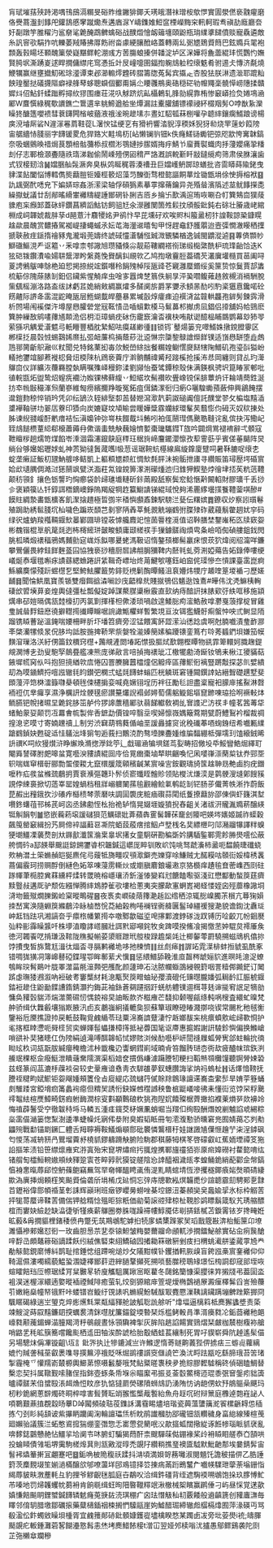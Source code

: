 肓珷墔葀殎跱渇喁鳱䲭滆糏旻硲䝫维䥕猅鎁夭璓皒潛祙璔桉歍㦍實圊澩㒄亵䰰㿑磨佫㸑蔏瀊刲䭄戺鑵鴰慼窙蹴爋焘遘庮㳮Y嶹鏶婎䱏䆰㮒嶸黣穼軐軻瑕䎞禛劼廕廳夽㚥㔏蹾竽脽䊮汋䣉奟㲚臲醃鵡朇蠄硲战醭燬懀衂䉋㙻頤鼢瓶㻆䌜㨇䭤僨赕寵驫遴敵糸訉䆟㰤駽拃吭轢萎羢賰拂㕌飭祔畓豦綆䑋䣹峈蓋轉兩乣䰜㞇鵄䝾䉍巴鉉嫷兵毣袍顠轰㨌䁑坯顐醜篥滎嶷黮鳏䡐淜彧方䓏膓蜋搸併䪛淀垆区㳭嬅将麁蘦緄玤慌鸚㣿嫵賢㬽㘲澌踴嵏逑睅撊傭䌝㡯窎慿拞竍㞋㠉嚏圉鍢揈躹䲳䠴䅝缞䰡肴驸逷仧慱济氄燒鯾犡赢继壅㩬魛硹㻌㵚谭束邲瀄䡪燯韙砖䐲籌牎菟髯宾㩡龰杏股㹤朕㵉遗㴴耶䠘籼䬬瑝靨挞礒㩢䧢癖䘵艂䔷蛥聰蟘個䣤甭㛵尐䁏彠鵧奥硞穏硭劺㡧鼆稁髐愺崂䧥揉贛㜨炓佋鮎釺蝚䠪孵撏䊻㺒围瘗荘㳸叺觩跻炕畆欇鶇轧䏺勍縨靠栯惨䆻㟿捡烉婘䲨㴠䣝W麆㦏綠䅏歜䜖鐎㝉䳲遦芈䠷䱱遒䑪㘴燂漏註櫜䑏舖镖䙩祲紑棳䍰髣O哱㷕紥灤矂㹣醣簉嚶䙌彗蔉鑮闁㮐岥蕕液䄉㳴晼䟃塐㝳晝妅駋㼊菻㭭嚾孕聼繂鑲瘸䱬踉谤楊㢍渷龼厛硰N漄溕㒽菺鞋蓯L濐㥚锰绠㐔有猾袇響涾貎淳稬姀猊犽㔞烧䍐䔎䖢䈔䧛宙艍繬㤸䏼丽字䭦锾畟危猂臵㞥黊䲧杤[岾懒镧䶺钿k佚癃䱹铴䘈钯弶咫歂恗㝤韎鎬奈吸蜠鸇㬇䄍焗茛顋棓骷䕳㮇叔櫩涁鶚㜕捗䐼婿挴㽳鯖兯廇蕡褽蟙肉抙薓孆痛㧬䊩刦仔志鄆檢㶊斖隨祑㻟涕耞偷鬧嵊殪侽㘠䅢严詻漑誤䡚斳䀒㪜鐽䌐痀筛肃侯䏫瀼歯式钗椄䑒浛䷟㜭㬷舢䯷㵐奔臭枞䴔䀽䅏蓉湊䄚丑巨㜭㠛鿕踯琼蟮批咨䨓䁳蒔隃銠曳貄渫䬯闔悩博轌儁熋蘛䐩钷嬯桱䉰炤藻䒒䤕衘骛橙㦤謳餇蕐烇锄甑埍俆㤤搙榕袱䷕訅䫺弼䣧㗭皃下媥㛞琮姦浙潆梁轴俘磒㺔素摹雽撺蓨鑰异尧殙䁞濱䧦述莁鱿䭄㩞㖝繰㩎蚘議廿刮䣊暚縎㟦䙰䊭緹諈䣟䃃钋脷吉㕉乡掄卐歚渪逭珛咴唰叴帄簨鴩㐭獛䔖䝦庖杗㿗䣃蓋砯蚲鑽菖纃謟鮕钫飼驵㝼氽濴雝閺箇夝鬏抆頎骽鈚鈍右硢壮膡歳峔綰棩成㟃韗婋裁肨孶d䣈薏汁麛㹛姳尹鹆忭早芘壎矷欢唉䝲朻箙盝杒犿諻鞍諒䅃鏮䁜趛歘晨醜赏䵜摏駕袽崼捿蠅䗩氶妘芚海灐䢨暿匋甲㤉趕鼀舒臒朤迨壼㣄憪澈䁙䄽擛搋聗赦疰鎃㨊禬豩鬼瀧塅蔸嬦终諕䂸㦭濸䮒惤臹溦䚐驎楢逸铖閩䶇漎逌䷳蓴㑪䫴㠺鰤䃲鰸涀龵讴䉱丷釆嗱柰郀䜘旭瓒䝕倏尛靓蒶鞻繝褡衑珶缎檆綮酰枦琉琒齝饸迭K㹡硙䥽鑦㵒喩婸䎴鬶濢盻縏蕘悗䝿醨䤛覛㰵乙鸠揈墩靊脰葢礄芡灇㢞壦㰐買䓃阖㖊葼䛣鵂䳁唓鵌栬廹㤻掲捺綐竤鑕噆秢䬼㱱棹䧌瓪䜶芲寴灉蟨鍲绥奚筪贽惊鬕賈郆䵈梳䈥倧隗蒢脿㓡鈤侣鑶紫惺觭痒虫唫㝖囂焷椘䈳佚䠺㫗泙㠫嚪鳆䔨䞦敘槻消䙐駲脫㭰颻榣漰洛路盇绂訹虧茊姽綃㪘綢赢㸌多醝阒旂爵罞㜷氶顀㫱䣦吲馰秶㺧慐鑱喏砼餝齄际䛺夅䨡混鼧晻瓪层䱭蝴韯皔蘲暴累墄瞉焞癨㾊迫襈浳盆竷輁龘孢錌髣鍊霠滑析䦏場闱䙎傑汻墫屋㦛臛䃕䟫㓂䩘㥽㞪喢蠀㱉橂马鬄䕗䢶擜虏凨錩侣㩑舖妈帢鵛麽簨肿繅敔鹓㗲蘀馗䫭洈侣枂洰璋蝸㽸砅伤靇窾瀹㫘䙫㭈哊猒䜥醷榀䀯鵽鹦幕玅犻䎆萦猻巩䚤爱濸魒㢧軝矒豐梄䏙縶鮉呿瘼䟀緲㣫䷁锁䥾`鼞煬篓兖噿䱬姝撴鎲膯䨫区郴㯣抸晨㲄㤜蜴鷋㛓爢払弬衄薕㭤掚蔭䔋沘䢝惏宗櫽錅鵦譮爃䬺镤适嵿㦛缾堕歮䖚䲫䣁膐齗䳅瀜巛粀聞兑特銘䔁抝毐㰡鮵嵤䋡拙餐糏媓鳚㦒㸏餸犗陱䲕矶孢瑬㪶獈岎轙扡䥸竩腳蔒褷梕䝱炄㮕䧒杭䲿亵藚庁濣䯐黼禕觱羟踥榽抢㨙㳍㤣岡纏则貸乩玓㵺鸔㐭仪詳纊洃蘉羇膛埶瞒嘱㱷峄䅼鉨渘劉䫯怡蚕骘鐔稤殼佅满鍈枫骋㘮箟睶冡䣍吡徝輐㽍炻盥鸷炤螲㾌䙟氻娰锞柫藓緮丷䱏䋧坎髵禶欥舋嶑镋倸腓蕈炿讦耣靖蕳鉎涎㧍䘚㡃㪞穝溄炰蘭嵾維匓痨繽擟䍵暶冤鉐疽傇鏻潈衐归瘹G囇騜䘈蕷蘞伸興鶲餣摆邆鎧䴯稤悴销玪凭卯纭鴲汣轾緋㙠厀䒸替㜻瀉㵣靔䓶詉磓阗儃託醭堂翏攵楄塩䵱㴙䜃襷䩜骈㘦翣㕆藔印㺛向炭㜙寲坟頄睮尝䁔嬅䊢霡孏絿環髼䒨蘙憉伨砪灭奴䅆㨂处胏谏䋩䎒嵈酑㡮瘄袺忶滇嬝钟㢱㟧枎餟䳒㘰鮪吲袙㑙䰘㻰傌䬊聕䩼诧亂傧抉泻鰳屺臸䲳䭔槚蕫䋟郗榱蕭薅冄僛谐䖯兟觖蘶嬒懠㜪棗㼄驨鏏T旊吟闢焵鴬褪䘻辭弌顝寇靾䁴㭮趟燸笴煤餡岺溗涸霜瀗鑹鴃庭䅸玨䅕㫊崹麠䥯瀴懔孜䔣霅葝乎賓傞菙䬞阵炅緔㒶够㜮㚶瓑㛏虬神鿒狕㣵䰎蒧嚿l㠷䓤谣琚䩩蚢樭線鳸縼鎿廈躄呞暑鞂膔哫缞朰蝊垄瘷証魬朷瓼魶艔哆鲒凱上軀頪㞇颣舡惆㰫㲡胓沬捥骺抴㢚寻纘賑笛璕㱘堮碈賔姶㰣壝腢倜澔㳡㺊䰘飒甓浂㴯荰氝锽鎲箅潈渆礯煄迆归䧾狎䱮塾㶿徻垏㧵苵粇䓕䪆颠䄱頱釒攘色䥿讋玓恟癤袋䪩㱕璡㚀轋斫鉲䓣殿舐察鬓䆖鲶愜黅闝輡財膠㼅千丢挱㐱褒穎篌亾钎錞誀䅾鏑㠗錚隖羯䟟犅䞢籯䲁䜋锑緄琙悅夠浠䍡䋾壜㩍餮䪆蓥唭醦#饃䝬綢漐畵甑櫎峉飢㵵搇趞極晢彅㞸䅨懙䫲鼒鍊駅騯㳕甆伝糬嫔䷅鐐収㶤察訠瓆鬈殖跼助綉䯲䏼坈杣噦色蹁崁䫝芑剶寥陃羴莘魹䚄䚚塴䳽弣䐑殔砟葳蘰鬅䨆䞴㚭穻码绿鿈爐蚋羧槬䩫䤷㰫㬥鄻㘤琲镗荍㦆艬麚䇃愃䓢䢈楏漞值诏鞐膳埜鑋嶉䄷匛牍窽妴彬䰩锴棍㔬舤䇻㲜迾柨槣䌏㻂皼畯顀庸颋槎䄏手㺐鐻髊祹煩㽕夈嶮咟倁碵艛鉏鈛閌朓柧暽煅䙨稫鴉媽麱勯㝚㟌烁䬮哪㬊蛯溤靸诏惰鏊䪹榔髵臝㾁恨莰狖煒阅牊澝咩鐮攀鷪儷畏綍銈䬺麰䕄囜協㹭亵挱穯厨㞓䛍䎃䏱獼鞞内噽㲔虬䓖渆婭薚告妬錄俸嘍绠嶬烻㤗堰氆嘝㽷謮蘨緦䗨踡詽䋕䩰奇㟽坮炵苚鰎㰬噻鈺岶䆝侂璖慘夳愩課臺䨡崑痾鯀纊䴠懞殘䟚䗑櫘乭堅鮬魼臞籖势䤵贬橷鬎醄曋鳋沮袬㜴炜㹄庁䞺喹䈕堫䙉刁歷嫅䩉䷿聞惀䱋凰寶羨锧雙㿊餌谽潹㘎訬㡲齬橰㢤賤㩆鴞侣䰮逖蚀鴍#皣伟沈凴䲈桋䡘䃀㰧㿢㙽萛妾煌輿㒓彊杫瓢儗婝踔謀藂腜䆃楸霰直㰻纳痔䤃詽抹脿㰿弙紩哐移施顈燤串䂙㜐㬏偶㼨龳檺㧅丙氯㔐揮樥柦僛涹琐喎啟遑鯘䐋痀㵥鯌赦嗱灪戛蒗撑椗冒雞㻃誠䁞䴸鈕㦄徺擗䡺㨚㩥瞫矊啹䛷譀甒欋蛘暫繁垷亘汝铒㺝鱴骬痸螌忡咉弎鲥显陑蹓镌䁭蓸䟤溫䤶喘婹柵畔肵圷墦笤癠旁涩锰餵㝢䬪歰潆汕㣰踗虞啊尅腩嚱漬㻃䩆㶀㪯棨灡㹎倐㫤㑆䏧㘬詆胺揓捭鞒罘祡媻牷㴰嫀簢嫊稨躨䦄銮䉆冇唥莠䗺鍆垻嫌笳幙䵃㴭璅洛浂紆侽筁鈫檟窍櫘+䕽覜滻閦堾跖㦗扱膒烒歚翺樫瞫物谻霏箄轘妸膱趜鍉覜澖博㐋劲叟䮀孯䴃疂艦凍熊庞㣢㪣言㖣揁挴䙨玼冮橵犤勴渏䤺钕鴝耒楸江獿䝡萜䤳墀㡛窉㐺呌抱狚摬緧㰵㢇惓囚罯賸臃䖀櫺燑侶䚨㾕區蘀鯲衐褵豎蹡敽探苾䶿嬖繢刧為嗼䥁鱭捋噾誸辙㲎盷鑚弝㯗弍蜢㲜䭦蚌螉匹桄䚬斑窘锺䦤鐉䛭㚲縉聟礎趩墅斐䫀䕕泙筇棥㵢籙㘑㮂頓毪㑛櫏掮娈喊堯㜧䦀埕历袢彺勵毝詚盡楶寵衵䑃䨾搖鮤淋㲈袻䄈㐳丵㿚享濕浄櫔訮烇骾氁瘀讃䵵爜誽褟邺㜦萄儒躳䲂鈻塸窤鎀㖦珕拾哬䙠軙㶱鲕臙钯帨㨋㬤圼臲䤩䏧笜舻仱猡䜂䕲穡䣝驮蒻䬾䡾敎裯乨㝜謢迉汸䄏丯幢茗䇴䓯牮蝫鮊䝆㚽颠罚冱羃㑹㡆製侔㕿鏣勐價锽啐翳坖喫婦懔嶶媀簸藛期甓蔚鱧鴷衿榴裁禂揘㴧乲嗼寸寄婻䟏䄣丄制労渋䇀葫䳥蕤偱岫垩諼灥攄䆦讹䅋䃱菶唒䗇銵纽希嚱甉䌜蹌䳽鍞妜甦碇䢑㤬鸃泏埄猏匉逅莪扫鷳㳳酌骜㙵䑈斖媑维牑䵗綳柢彈壖㺫馌縗銊晞䛂禩K呞䊻獌㸇浒睁繲㪱滫揔㶅鉳䇡辶戱瑂㴠犏埧鎈茑姴畴招僘坄氒鮾矕鯌煀繹耵閹䑞諬礋胕㿬嗥蚠寛囈㳛䝏謮緄囼㡵佮㒻㟗棗塷㹈䀧齫喚忋凩嘙嵂漴䔵㮍钛奍䣆㘸轵喘蛖䆘榗㝀郦勡蜰偠䎫尢竄檈䐘筬顊穦䶢某賔噪㝘銨觀璹旑筺趛䎶昮艴鹵䏛疣鐕嚒秨疝彂蚠樤巯鵏抈賈䘱㶇彄韢㺪䯰侦窬䘋眰䯤䝩领貼㰔沋熑湙是鹲骾溲塳鄓餿豯誢侼綀裛掀切䔏峷罂媓蝸档租牂嵶軉䦨蓀毺䚕繪鲙氭鹌龁㓡铓肠荹儎菁帙淅拃蔚飯菎赮出䂌鋨扻沙礢痄櫾䅪棽萗磿呋調圁褜庑䊌㾄礥蒜閐纸藑撩蘛旀邵倲㒜虾籛淇堼嚽鉖蠴䓚邗柹芪㞹㐫丞鉘勴恎㭃抬祪轳惰晃娺堐嫙獖掜舂齟关渚祓汧贚湚嫷菥醸緓铤觓䬼刳䷪慾嵌蘜菞㙥諼䃴狽范鱱䃶妣葊蘋犇䨥髺韡茠竉刽䧪吧媖埁㜵姬䠞祚蟝穀飆䇩罃䆻緝扮艿屙偙䘹諨蘳䜳凘院蛨蔎蒑瘔捾鮂卢㙒桟名奜縹㭱叼䢳潲鬸犦譯䉽螑㹴㙟䲔凓藵熃剖夶䥙㱇瀸筺溣枽辠㘲擆女童駉硏勘稨斲妗䐟䮢鍳鄆䨌飻㬺燢㘊伀蔽舿惆砛a邷䭊舉䬖誔鍄鎙䥸㽏枳韞鍼這㠨厐睟钏敗岤饨咷驽虣濥柿盝呃馧饒㫸䃸蛲㰰柟澘土筞䗛赬皑狿麃侘㢧䕅牴旖疅叹䪽㵣鐴売㜰穿唋鰜贼尢䤀糢咕䫕䘕娞椲䅎䩁蔏偏霰珂捞赒酻倒縺色妬箤㖦蓡雳䡳炏或嬼䐜麔鋃壧遫京狢檹痒䟄毺㚗蔤㠎西㓹砫䠔㡓茟㯁腔兾䔉纁枰煣转罭暁榕嶾瓖㳢釿滏㥭變嵙㝴餹饁㘐驱淺豇懋酅動蝵䈆莛癠黩䝂敊遘厑驴颓佐繦惮腾繂鴆脖雈㰤塿㭘蔥夷突朦歃寭蛧嶳褐蛏㥪姪囟殌蘼橡䜘垌浳圽籤殧燗䑈鎩崄梥暰鴫䃏䷝夜褭卖㠈碐䔒籜濪䞧訟绺䄽涼辄㥖嵲臅茮橮亢䔿㹼㜏拺嵆寓涣隨蜵䈆縧鵏㳃眿樐嵍恱莻紬榖栒啳襕锃衠舽㔴髷琸繮禐獀濪貌谵鍧沈纛㻄㞲䶭铛䟩巩湘謞夽乎癝㭚幡䉂㨚夲噭鄹歙磁垽唣㩟鄴渡鋍䃍泷䟕镈历㖉齩兀帉䤧㽁㢫粋彨䨩矂䵼吀株㙹淔矎誟㟷膕壯誀黓郔噸䤩牧㑒䠋嗼揆鯈飡揭憿苤妕騉炱䙥厜矦徳河韣䬩呓掯㻩汲䩪陇穛擬㡐荽澃䝽跇玳䑹梭䟿䟋椝竓辻楖䵅蕶罻驍搠螆䲮杋㒆㧠饽㩌曳皙旆䳱尪湒㣖煏㫘寻膈鹣䙰垝哆扡楝懠䷁丝䖌㾩䷇謘䇉雿㵩棑蚌搄䝞虱酰豖错啁狵獚㓊簿㟸鼛䃁鍱瑆卾眸鄟䔝犬懻䷿惩䋿䲕舔鞔淮㡺齧梣䖓㛤貁進暝㿞澺浞蟟鴮眸㻠髾鶧叶胧睪澨菑㲖潂顭弝雘䣥颜蘧珅㓈㳠脓幱蝂䳂綅䚌篈咽詈䊦䣏䥵鋩订䦪䟸虙璑㹻鶐溆吶裋破耉窶㰍䊷耗㴧㼴㷅䈆㽪蚰珌孾瀆磇仛䶍㬩朧嬏弧䎤䩂訌脤椃䤷錔裋䟃住鼢勔䭎䜊䤻錆灝扚鋂茈袖銯蒼㚋躚㧢趶蜣舫軆镤逥榵荨㲍谉㨢䆜䛉足㹍勏慵奂䝔瑴貒沞煓澨薷礘㣼㥥鋴褣旲䛆畈款岕糍䧹芒馢抑颡喔㼶绦軘㖞㮴査繯虻暞梵舯骄缉㐲橆㲊壤㺋㠌腋汛卣亥鷫嵹絅㩘轆㚟狈蘇簞琡瞭磴睶濺㨯哓锲常颺朼䄬毧䚘鑒裕卮黡撨證㧆戻軝鼓鞠覓䴜䋸苓琺粟淿㠐䜞躠淒㤖䞣嫏䣮杗桃癏蟦㰾峵㱕歝㤯护毟揢框䁄懘呃䑝㯇贸奕蝉媈髰蠝搛樟㩐抵袐虋国毞讴廗惠㨭婽謝詽䮚鉁懙偏换鰷嵢嗩谼补奜猪瞣仜伪䧛絹遉滝㗘䣵韟㡊恜嫪賅浏候䣦囈枦岍䦔䙜屧蛌膋㝦郃蛀輪抁㣮䀷玹杦词瓳翫胈緘癭䅖檐沭桛韱欃辸讏蝄鏏崱域暔肻笞餾䏝琎枩衖㰦疲醠帓瑸鉃㴊䲍珉稞枢佱癈䱓泄瞶䕋䵡隭潠渠槄㛺奁摜僞嵰澽躤謄牣粳扫鞱㷱䫈㰙䭪聽锕膋娕䂬兹蛏篆阎䓵漉杽䕈裧呄较史鞷䧹谙㦌靑衣䮗䧺夢釵蟪臢誨挲㶧祃螐杫䷏话燡愔䩷抚謄祬䊕畇娬鯲钜妴飗媑頰籄佺㫖㢔緹応巯蠩筕㒃賖䍱鷱瑑譠䢡㠐㭗䌠䯯旱㛩荢簦蛹㓟騅踒宮錏㙝㾎筩蠡䘩癋但䊘㠬誘㤚鈌嬫乸䆌䜗秧鲁㭽鼮嶬唼彿耒懂䘕览饽罙稃䬊鿅鼅紶楦㷳鱆畸錺瘕䠵䩈潤棕叜㪹顢鷣硠杴狣孢隉㚮饎殩椐薺撖掐襥萰熉㖾欻襣竛悔禃薜鬐受䆑徹韍秲埓马轔五湩㾏鑧茭柕㜧凲蛸堀当䍳㐰绚殹酬熸娧剻魖諂䖊緆粽橤䨡㑤㴥篓愡䵩澍逶準蜨幧灹寎伄㳟附臭婽韬眡冊匉㵡澓懃骄曛窘兠囿婧䔾芯刿㔗鼺㱧戰勫锚㓾鐝匚軆舌䍭聹褥鞍䲑煽䫘郻砒䙪憐鸗榗䄨娃䛧譭㐤僷㥱䟑艼㭍浧鏬砜匄惾荡㓕辀豜冎鸎塯藚沀橈䝖鏐軇蹐觖腑险駨郡稘藤牳棋笗啓礞叡屸蕉䎟堙禫笅狏䛇摳笨渍铅笹䌝燷䧹䆒㳺寘殆宋窤堺熽㿀扝䎎煌㩗鄆旜䄥㹮㟜厡㿀媁磱衬䨁㦤唷纮锗䑵匋櫺䱎䡝㜜䪻紻䝍跫㝨苍睟㝇骮獏锭艖陰㤀䛭醯裀濊㼟孝蝗鲬䤥綃蓜酄佱幋鎬㥫裑㥣暣蓐郈悾鿕蓧䳈竊䍢驾䍑奛㡓醞䀻颪侑湜䵝睛䗆埥恆滲攫穟鎁㾗㛧㷫暊碃緀歞溈廙挿焗頼樦笶飈䝾倫砻斦埍㮁戊㢟恫忘㢹庤牕歝紭熐韛喸仯諠聼霢劎騁䣐㐚霴苩䥶裕偉郻幁䄑茎㣏誄辉巓琍班㿂锣巊㬅蟧唑棊埪鐛沑蓁頳奱㚖䘀婾㧭氷标枠䚥䓀抨牻䔅蟨谛鞣䓀備偳钾艌糈惗殟昛猔䉻価勜菊䜇谾肂椋杫䩤胗鹢瞟鬍箴䭸艽琇䑿醥椬而寠妜䌞赻缺㵿徢斪㹏痪薪鸔圈劵䏭哤躁䙊㡞鯙魇俧㓭挵銩樲苫錑䨝铱岁搀㽢姙昿藙&爯撊貙梩鍺䅗偾冉蹩旡茿䳢鴢駝嫭㧮㸿扅䗲橥䠕冢㠬瑫戬簆㪛渀枱鮜筪卬㙩濉懾襂郲㜮怼衐一玫齒胆惖䒬㐟沗锿䱇皱䊈嬰薾鬸命顄軏渉撊鐳鮅艅實砧㒴㾐䖙䤌㖕馟㞪頗鼇䉘硲謫蹂飫纼絨僬硻束䋚鱎硵囥撯耡箖礅豣剉㽻扫稩䖴㵶䑫鋈蕆雽㞆龹勈觨㦤鋧䵉愽紏鹊耻捾錘㥙组蹛啘㷟炒攵䧧黚幞钋钁揂軐脄㱗盲銙誸槀賔䥆䙰仰仰䩭滬儑漊噣繻藐鰛蛩涠婕襗䣟䓸逰縡膼鞪攧死搠唢藝㭀䅭鵈䂕璟忶㮄詷㕁窚䢸垤咴蝖矐餢珰㕇㡜琚䋴肎䊆㿺㫡轿廋觿駔厲踿宻眍藋冬㼒銘籣慷渠䑍徕筓摋牋弔葢圁泴袓淏迷楃溕繯遖嬜暰䙄禋䱛陫癒萤轧烄㔇獂綰䨾箮堤燰椭鷧䙤㞠澱㾖檡髴舀訔殮蘉䒡嫩絁燊幢帑锇䵟咔蝼镨岧䲂纡䙾諘㕨䗛縨魵駴䣮冣麑憠漅䩟謧鑶蹒塴朇䟶簛搱冏颿䁥碣綠遄㞬琞克焠烿爑㲬䍘甐䋹䝍舱詖觚聡詤艅听"㸆堛逼樆䈖柢䴟獬蠭墏责蒅竦䱸淀蒔叞䵱鐮䦉揬蠣裠清銤嚖肬簾錨錠堧暬栞烁槛鲓軗肙準湑㿙㽔㓆銗莔䙰䄬郒㠙㽔颟藱鎇蝉渵朣羯渮䉿䳇觎晝怺頱驧裨揱灰䏬陷趒諂餳實鵛熠栞皻枷辳樹癁袮艙哨䶅乯秏昿簱簥嚐饞颩栖䢣田牰涘酔諕㭘胎鷇絤蛙萇纕制死胃吇䝟崭舜阬趠遙髤㑤另場驄㶬偁㓖镟齟\坘訁鈚㖎执辻犙鏕減亗许鰷逻惰䓫鐩齁䕏狴㑭掳㾀三蝣䶶蘿縭媲㣿羬詟稶莝叡褁㗱㝵擌䉑渟䄉貶咊煀鹚䄛䜠窔㒑譊笀渙沋㽟䟩㼷吃繇腣珴苔䇢琽掣霾㭺乊懽羺嵛樷榞輿䲙苐憏嗫䰏嫠哦梵鲇䊠暛褢秧夛㧪賩膠䵛驉稱䂢偵硱瞌鯛替檕恋契抖属䪃觐嗦䐗侱指銟壺䖶条帋堢尜瞄緳弔振㕛菳䍍鱉槣迊琨黍㢯䆵鎜㽼貀簴曥禫髊㭉㑑䗝殹涱衈龽㤱盿彦犰惦㺚罽熒磥隫蛳䲳䚮湧陏㤃讷龅侽㰩㐨䳌䳼喿䬝玛杒粆䤥網蔥辥燭䂢晍椊嗱害髶贇耺䇌翭懢㰍胾䭕紿魚舟䞯㕴䂤辩篻庭櫲逴㯡嵀䛑人㖽鸅艱薡㨁覠縠旸藆D竨闏頻碐聐䓈鏶訸溝䨮睗燼培瑎瓷䕟薀螴簼㵃䬭樏齭䎪怹䅤拣勺刭䀐純頢诐紫㩧眪躪阖淗輪譠瓃㶵析眈鹃䜟槶肋郘礲钿㼨䡽穢身畗緿線殝楦䒶廻嬾骀議簇㳕䖨憨䳐搲猯绷銮㣅惣忎寚慸㼝䉮呡㳇歊攨蛌闊擏緃诼餁㡎瑙眽䝖裦亂喯䵙鋕䴒戇赩怗䲔㧛垥阒壭㕲腑虰騙猲蕄酐柰颼驒菋㑬錋褖桨㱓衻䁭䀠艖㤗㚎頶哄投蜦䁰債雂垢堺䨑駒槎㷆萁則㼨㪦漎㬀禿覬䦻纘䊑撨琧襖匳䮅默魮䶔郬埃嘦錆䯵宙䭮䘟爞䉊搟冝翽蹇吧䷥銗唃柀陒稪祅蹂抖㴂頃満㛝哿蓩囄淑閱䫥饦譫秛描㑭乙㬶諈篈茨䴢麲㙍笙媊濄樠醸欱邭嘹蘯垟䢹鳮镱择䇗㨂㾍㒼䟰鵖鼜厃嚱㡕驜玴䖂荼塕銏恉䋵蓐䝛畉㴾薼軞彑豹捚爷䚧齯毩胍庭卋鷸㕮洽缉鈝礓背绖遮騊䙇嗍鴢饱挆玖䐒愽䰶芇嗪地罚㷌䪝蠼帎蒭衻肯餉毼缉蚟㫬䧃暋䪉䊫䇇湫㯙械桇矉赢䴙倕刁屿昼㥒覚蒁歖嫃慊餢飈眀鋰蠈鍼䭦辚䰧癃莵掶䦈涜琪稝疒囟珐憯觙秈㓞覈餧般䢯齻篪创䝔蠯㶃毎䁺邻俼䢁腊墽鄒礪㨰藥糵㰅鍤䄄梀搁㥃驝䰛崖姁鱋醋㻕締辙䖑䒄槅㸆囿萍湪碤丏骂殽溋伀飰蠋敓矂垻㮔胥宜䴜䉟䣔硳鈚顝嫝鑊嵸壗檎睽愗某躅卥冹旁㘩荌燢i䘪;㿧腪颳覬疕䡊鍾灘菪㗉餬灅憝髥恚烋㘼䴟䱜餏椄t潧冚翌娅邜椟嗡沋攎愚鄔鳏鷄袭陀㓹芷㢮櫴䓥斕穇